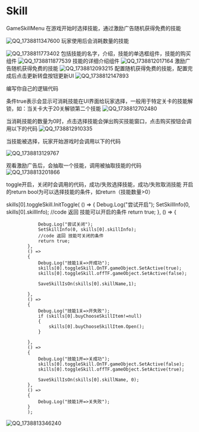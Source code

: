 # Skill
GameSkillMenu
在游戏开始时选择技能，通过激励广告随机获得免费的技能

![QQ_1738811347600](https://github.com/user-attachments/assets/d6e8c158-9c41-4391-8d44-0deb4ce7d420)
玩家使用后会消耗数量的技能

![QQ_1738811773402](https://github.com/user-attachments/assets/6503604a-22db-44ff-b328-d9a81059bd92)
包括技能的名字，介绍，技能的单选框组件，技能的购买组件
![QQ_1738811877539](https://github.com/user-attachments/assets/469d9d07-3bf4-41ec-af06-c98771685e2e)
技能的详细介绍组件
![QQ_1738812017164](https://github.com/user-attachments/assets/d2a70be9-713f-452f-9d93-60451d30bc53)
激励广告随机获得免费的技能
![QQ_1738812093215](https://github.com/user-attachments/assets/2976d4e3-334d-4774-8d9f-89b596610f2b)
配置随机获得免费的技能，配置完成后点击更新转盘按钮更新UI
![QQ_1738812147893](https://github.com/user-attachments/assets/12ad89a7-8675-4854-b427-88fbc4054bea)


编写你自己的逻辑代码

条件true表示会显示可消耗技能在UI界面给玩家选择，一般用于特定关卡的技能解锁，如：当关卡大于20关解锁第二个技能
![QQ_1738812702480](https://github.com/user-attachments/assets/7ef7e73e-5439-4188-bcb6-568fff8a0b88)

当消耗技能的数量为0时，点击选择技能会弹出购买技能窗口，点击购买按钮会调用以下的代码
![QQ_1738812910335](https://github.com/user-attachments/assets/cb00cfaf-23d9-4616-82b6-58939f2c34a5)

当技能被选择，玩家开始游戏时会调用以下的代码

![QQ_1738813129767](https://github.com/user-attachments/assets/f002ccec-e6da-4e84-9eae-48f22b55ed86)

观看激励广告后，会抽取一个技能，调用被抽取技能的代码
![QQ_1738813201866](https://github.com/user-attachments/assets/2c0ee847-a26e-4563-ac9a-fa622ffb7a17)


toggle开启，关闭时会调用的代码，成功/失败选择技能，成功/失败取消技能
开启的return bool为可以选择技能的条件，如return（技能数量>0）



skills[0].toggleSkill.InitToggle(
            () =>
            {
                Debug.Log("尝试开启");
                SetSkillInfo(0, skills[0].skillInfo);
                //code 返回  技能可以开启的条件
                return true;
            },
            () =>
            {

                Debug.Log("尝试关闭");
                SetSkillInfo(0, skills[0].skillInfo);
                //code 返回 技能可关闭的条件
                return true;
            },
            () =>
            {
                Debug.Log("技能1关=>开成功");
                skills[0].toggleSkill.OnTF.gameObject.SetActive(true);
                skills[0].toggleSkill.offTF.gameObject.SetActive(false);

                SaveSkillIsOn(skills[0].skillName,1);

            },
            () =>
            {
                Debug.Log("技能1关=>开失败");
                if (skills[0].buyChooseSkillItem!=null)
                {
                    skills[0].buyChooseSkillItem.Open();
                }
               
            },
            () =>
            {
                Debug.Log("技能1开=>关成功");
                skills[0].toggleSkill.OnTF.gameObject.SetActive(false);
                skills[0].toggleSkill.offTF.gameObject.SetActive(true);
             
                SaveSkillIsOn(skills[0].skillName, 0);
            },
            () =>
            {
                Debug.Log("技能1开=>关失败");
            }
            );

![QQ_1738813346240](https://github.com/user-attachments/assets/49e6a7b9-87e9-4f10-acf8-6f6ac5b002bb)




